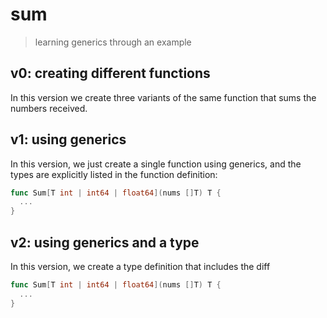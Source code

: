 # sum
> learning generics through an example

## v0: creating different functions

In this version we create three variants of the same function that sums the numbers received.

## v1: using generics

In this version, we just create a single function using generics, and the types are explicitly listed in the function definition:

```go
func Sum[T int | int64 | float64](nums []T) T {
  ...
}
```

## v2: using generics and a type

In this version, we create a type definition that includes the diff

```go
func Sum[T int | int64 | float64](nums []T) T {
  ...
}
```
